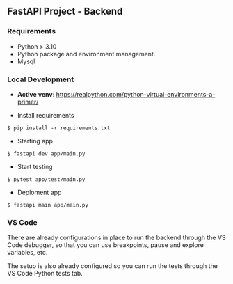 ## FastAPI Project - Backend

### Requirements

- Python > 3.10
- Python package and environment management.
- Mysql 

### Local Development
- <b>Active venv: </b> https://realpython.com/python-virtual-environments-a-primer/ 

- Install requirements
```console
$ pip install -r requirements.txt
```

- Starting app
```console
$ fastapi dev app/main.py
```

- Start testing
```console
$ pytest app/test/main.py
```

- Deploment app
```console
$ fastapi main app/main.py
```

### VS Code

There are already configurations in place to run the backend through the VS Code debugger, so that you can use breakpoints, pause and explore variables, etc.

The setup is also already configured so you can run the tests through the VS Code Python tests tab.
